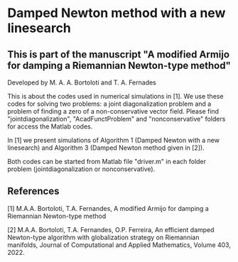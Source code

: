 # Damped Newton method with a new linesearch

## This is part of the manuscript "A modified Armijo for damping a Riemannian Newton-type method"


Developed by M. A. A. Bortoloti and T. A. Fernades


This is about the codes used in numerical simulations in [1]. We use these codes for solving two problems: a joint diagonalization problem and a problem of finding a zero of a non-conservative vector field. Please find "jointdiagonalization", "AcadFunctProblem" and "nonconservative" folders for access the Matlab codes. 

In [1] we present simulations of Algorithm 1 (Damped Newton with a new linesearch) and Algorithm 3 (Damped Newton method given in [2]).

Both codes can be started from Matlab file "driver.m" in each folder problem (jointdiagonalization or nonconservative).
 


 ## References

 [1] M.A.A. Bortoloti, T.A. Fernandes, A modified Armijo for damping a Riemannian Newton-type method

 [2] M.A.A. Bortoloti, T.A. Fernandes, O.P. Ferreira, An efficient damped Newton-type algorithm with globalization strategy on Riemannian manifolds, Journal of Computational and Applied Mathematics, Volume 403, 2022.
